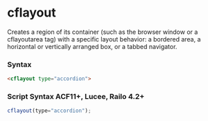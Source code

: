 # cflayout

Creates a region of its container (such as the browser 
 window or a cflayoutarea tag) with a specific layout 
 behavior: a bordered area, a horizontal or vertically 
 arranged box, or a tabbed navigator.

### Syntax

```html
<cflayout type="accordion">
```

### Script Syntax ACF11+, Lucee, Railo 4.2+

```javascript
cflayout(type="accordion");
```
